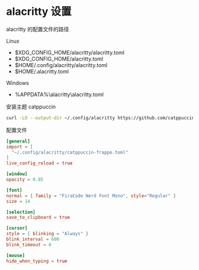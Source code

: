 # alacritty 设置

alacritty 的配置文件的路径

Linux
- $XDG_CONFIG_HOME/alacritty/alacritty.toml
- $XDG_CONFIG_HOME/alacritty.toml
- $HOME/.config/alacritty/alacritty.toml
- $HOME/.alacritty.toml

Windows
- %APPDATA%\alacritty\alacritty.toml

安装主题 catppuccin

```bash
curl -LO --output-dir ~/.config/alacritty https://github.com/catppuccin/alacritty/raw/main/catppuccin-frappe.toml
```


配置文件

```toml
[general]
import = [
  "~/.config/alacritty/catppuccin-frappe.toml"
]
live_config_reload = true

[window]
opacity = 0.85

[font]
normal = { family = "FiraCode Nerd Font Mono", style="Regular" }
size = 14

[selection]
save_to_clipboard = true

[cursor]
style = { blinking = "Always" }
blink_interval = 600
blink_timeout = 0

[mouse]
hide_when_typing = true
```
```
